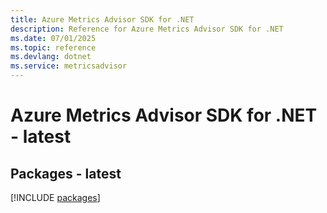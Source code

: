 ```yaml
---
title: Azure Metrics Advisor SDK for .NET
description: Reference for Azure Metrics Advisor SDK for .NET
ms.date: 07/01/2025
ms.topic: reference
ms.devlang: dotnet
ms.service: metricsadvisor
---
```

# Azure Metrics Advisor SDK for .NET - latest
## Packages - latest
[!INCLUDE [packages](metrics-advisor-index.md)]